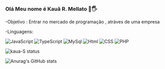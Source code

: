 ### Olá Meu nome é Kauã R. Mellato 🧒🖐

-Objetivo :
Entrar no mercado de programação , atráves de uma empresa 

-Linguagens:

![JavaScript](https://img.shields.io/badge/JavaScript-F7DF1E?style=for-the-badge&logo=javascript&logoColor=black)
![TypeScript](https://img.shields.io/badge/TypeScript-007ACC?style=for-the-badge&logo=typescript&logoColor=white)
![MySql](https://img.shields.io/badge/MySQL-00000F?style=for-the-badge&logo=mysql&logoColor=white)
![Html](https://img.shields.io/badge/HTML5-E34F26?style=for-the-badge&logo=html5&logoColor=white)
![CSS](https://img.shields.io/badge/CSS3-1572B6?style=for-the-badge&logo=css3&logoColor=white)
![PHP](	https://img.shields.io/badge/PHP-777BB4?style=for-the-badge&logo=php&logoColor=white)

![kaua-S status](https://github-readme-stats.vercel.app/api/top-langs/?username=kaua-S&theme=blue-green)

![Anurag's GitHub stats](https://github-readme-stats.vercel.app/api?username=anuraghazra&show_icons=true&theme=radical)
